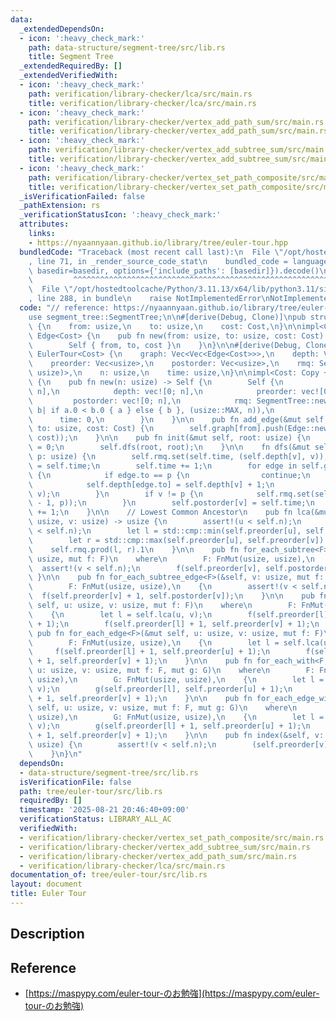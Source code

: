 ```yaml
---
data:
  _extendedDependsOn:
  - icon: ':heavy_check_mark:'
    path: data-structure/segment-tree/src/lib.rs
    title: Segment Tree
  _extendedRequiredBy: []
  _extendedVerifiedWith:
  - icon: ':heavy_check_mark:'
    path: verification/library-checker/lca/src/main.rs
    title: verification/library-checker/lca/src/main.rs
  - icon: ':heavy_check_mark:'
    path: verification/library-checker/vertex_add_path_sum/src/main.rs
    title: verification/library-checker/vertex_add_path_sum/src/main.rs
  - icon: ':heavy_check_mark:'
    path: verification/library-checker/vertex_add_subtree_sum/src/main.rs
    title: verification/library-checker/vertex_add_subtree_sum/src/main.rs
  - icon: ':heavy_check_mark:'
    path: verification/library-checker/vertex_set_path_composite/src/main.rs
    title: verification/library-checker/vertex_set_path_composite/src/main.rs
  _isVerificationFailed: false
  _pathExtension: rs
  _verificationStatusIcon: ':heavy_check_mark:'
  attributes:
    links:
    - https://nyaannyaan.github.io/library/tree/euler-tour.hpp
  bundledCode: "Traceback (most recent call last):\n  File \"/opt/hostedtoolcache/Python/3.11.13/x64/lib/python3.11/site-packages/onlinejudge_verify/documentation/build.py\"\
    , line 71, in _render_source_code_stat\n    bundled_code = language.bundle(stat.path,\
    \ basedir=basedir, options={'include_paths': [basedir]}).decode()\n          \
    \         ^^^^^^^^^^^^^^^^^^^^^^^^^^^^^^^^^^^^^^^^^^^^^^^^^^^^^^^^^^^^^^^^^^^^^^^^^^^^^^^^^\n\
    \  File \"/opt/hostedtoolcache/Python/3.11.13/x64/lib/python3.11/site-packages/onlinejudge_verify/languages/rust.py\"\
    , line 288, in bundle\n    raise NotImplementedError\nNotImplementedError\n"
  code: "// reference: https://nyaannyaan.github.io/library/tree/euler-tour.hpp\n\n\
    use segment_tree::SegmentTree;\n\n#[derive(Debug, Clone)]\npub struct Edge<Cost>\
    \ {\n    from: usize,\n    to: usize,\n    cost: Cost,\n}\n\nimpl<Cost: Copy>\
    \ Edge<Cost> {\n    pub fn new(from: usize, to: usize, cost: Cost) -> Self {\n\
    \        Self { from, to, cost }\n    }\n}\n\n#[derive(Debug, Clone)]\npub struct\
    \ EulerTour<Cost> {\n    graph: Vec<Vec<Edge<Cost>>>,\n    depth: Vec<usize>,\n\
    \    preorder: Vec<usize>,\n    postorder: Vec<usize>,\n    rmq: SegmentTree<(usize,\
    \ usize)>,\n    n: usize,\n    time: usize,\n}\n\nimpl<Cost: Copy + Default> EulerTour<Cost>\
    \ {\n    pub fn new(n: usize) -> Self {\n        Self {\n            graph: vec![vec![];\
    \ n],\n            depth: vec![0; n],\n            preorder: vec![0; n],\n   \
    \         postorder: vec![0; n],\n            rmq: SegmentTree::new(n + n, |a,\
    \ b| if a.0 < b.0 { a } else { b }, (usize::MAX, n)),\n            n,\n      \
    \      time: 0,\n        }\n    }\n\n    pub fn add_edge(&mut self, from: usize,\
    \ to: usize, cost: Cost) {\n        self.graph[from].push(Edge::new(from, to,\
    \ cost));\n    }\n\n    pub fn init(&mut self, root: usize) {\n        self.time\
    \ = 0;\n        self.dfs(root, root);\n    }\n\n    fn dfs(&mut self, v: usize,\
    \ p: usize) {\n        self.rmq.set(self.time, (self.depth[v], v));\n        self.preorder[v]\
    \ = self.time;\n        self.time += 1;\n        for edge in self.graph[v].clone()\
    \ {\n            if edge.to == p {\n                continue;\n            }\n\
    \            self.depth[edge.to] = self.depth[v] + 1;\n            self.dfs(edge.to,\
    \ v);\n        }\n        if v != p {\n            self.rmq.set(self.time, (self.depth[v]\
    \ - 1, p));\n        }\n        self.postorder[v] = self.time;\n        self.time\
    \ += 1;\n    }\n\n    // Lowest Common Ancestor\n    pub fn lca(&mut self, u:\
    \ usize, v: usize) -> usize {\n        assert!(u < self.n);\n        assert!(v\
    \ < self.n);\n        let l = std::cmp::min(self.preorder[u], self.preorder[v]);\n\
    \        let r = std::cmp::max(self.preorder[u], self.preorder[v]) + 1;\n    \
    \    self.rmq.prod(l, r).1\n    }\n\n    pub fn for_each_subtree<F>(&self, v:\
    \ usize, mut f: F)\n    where\n        F: FnMut(usize, usize),\n    {\n      \
    \  assert!(v < self.n);\n        f(self.preorder[v], self.postorder[v]);\n   \
    \ }\n\n    pub fn for_each_subtree_edge<F>(&self, v: usize, mut f: F)\n    where\n\
    \        F: FnMut(usize, usize),\n    {\n        assert!(v < self.n);\n      \
    \  f(self.preorder[v] + 1, self.postorder[v]);\n    }\n\n    pub fn for_each<F>(&mut\
    \ self, u: usize, v: usize, mut f: F)\n    where\n        F: FnMut(usize, usize),\n\
    \    {\n        let l = self.lca(u, v);\n        f(self.preorder[l], self.preorder[u]\
    \ + 1);\n        f(self.preorder[l] + 1, self.preorder[v] + 1);\n    }\n\n   \
    \ pub fn for_each_edge<F>(&mut self, u: usize, v: usize, mut f: F)\n    where\n\
    \        F: FnMut(usize, usize),\n    {\n        let l = self.lca(u, v);\n   \
    \     f(self.preorder[l] + 1, self.preorder[u] + 1);\n        f(self.preorder[l]\
    \ + 1, self.preorder[v] + 1);\n    }\n\n    pub fn for_each_with<F, G>(&mut self,\
    \ u: usize, v: usize, mut f: F, mut g: G)\n    where\n        F: FnMut(usize,\
    \ usize),\n        G: FnMut(usize, usize),\n    {\n        let l = self.lca(u,\
    \ v);\n        g(self.preorder[l], self.preorder[u] + 1);\n        f(self.preorder[l]\
    \ + 1, self.preorder[v] + 1);\n    }\n\n    pub fn for_each_edge_with<F, G>(&mut\
    \ self, u: usize, v: usize, mut f: F, mut g: G)\n    where\n        F: FnMut(usize,\
    \ usize),\n        G: FnMut(usize, usize),\n    {\n        let l = self.lca(u,\
    \ v);\n        g(self.preorder[l] + 1, self.preorder[u] + 1);\n        f(self.preorder[l]\
    \ + 1, self.preorder[v] + 1);\n    }\n\n    pub fn index(&self, v: usize) -> (usize,\
    \ usize) {\n        assert!(v < self.n);\n        (self.preorder[v], self.postorder[v])\n\
    \    }\n}\n"
  dependsOn:
  - data-structure/segment-tree/src/lib.rs
  isVerificationFile: false
  path: tree/euler-tour/src/lib.rs
  requiredBy: []
  timestamp: '2025-08-21 20:46:40+09:00'
  verificationStatus: LIBRARY_ALL_AC
  verifiedWith:
  - verification/library-checker/vertex_set_path_composite/src/main.rs
  - verification/library-checker/vertex_add_subtree_sum/src/main.rs
  - verification/library-checker/vertex_add_path_sum/src/main.rs
  - verification/library-checker/lca/src/main.rs
documentation_of: tree/euler-tour/src/lib.rs
layout: document
title: Euler Tour
---
```


## Description

## Reference
- [https://maspypy.com/euler-tour-のお勉強](https://maspypy.com/euler-tour-のお勉強)
